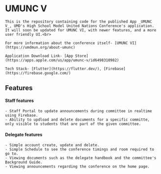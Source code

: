 # UMUNC V
```
 This is the repository containing code for the published App _UMUNC V_, UMD's High School Model United Nations Conference's application. It will soon be updated for UMUNC VI, with newer features, and a more user friendly UI.<br>

For more information about the conference itself- [UMUNC VI](https://umdmun.org/about-umunc)

Application Download Link- [App Store](https://apps.apple.com/us/app/umunc-v/id6498310982)

Tech Stack- [Flutter](https://flutter.dev/), [Firebase](https://firebase.google.com/)
```
## Features
  #### Staff features
    - Staff Portal to update announcements during committee in realtime using Firebase.
    - Ability to updload and delete documents for a specific committe, only visible to students that are part of the given committee.
  #### Delegate features
    - Simple account create, update and delete.
    - Simple Schedule to see the conference timings and room required to go to.
    - Viewing documents such as the delegate handbook and the committee's Background Guide.
    - Viewing announcements regarding the conference on the home page.
    
